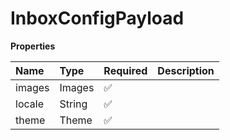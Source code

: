 # InboxConfigPayload

**Properties**

| Name   | Type   | Required | Description |
| :----- | :----- | :------- | :---------- |
| images | Images | ✅       |             |
| locale | String | ✅       |             |
| theme  | Theme  | ✅       |             |

